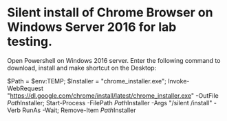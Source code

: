 # Silent install of Chrome Browser on Windows Server 2016 for lab testing. #
Open Powershell on Windows 2016 server.
Enter the following command to download, install and make shortcut on the Desktop:

$Path = $env:TEMP; $Installer = "chrome_installer.exe"; Invoke-WebRequest "https://dl.google.com/chrome/install/latest/chrome_installer.exe" -OutFile $Path$Installer; Start-Process -FilePath $Path$Installer -Args "/silent /install" -Verb RunAs -Wait; Remove-Item $Path$Installer

